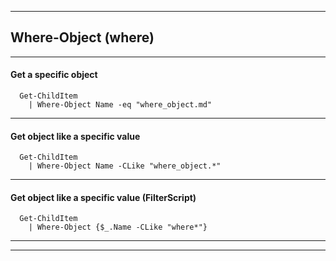 
***

## Where-Object (where)

***

#### Get a specific object

```
  Get-ChildItem 
    | Where-Object Name -eq "where_object.md"

```

***

#### Get object like a specific value

```
  Get-ChildItem 
    | Where-Object Name -CLike "where_object.*"

```

***

#### Get object like a specific value (FilterScript)

```
  Get-ChildItem 
    | Where-Object {$_.Name -CLike "where*"}

```

***
***
